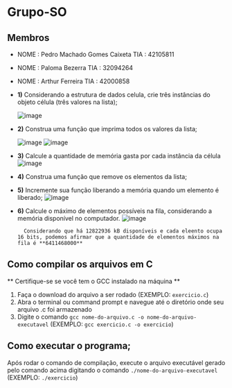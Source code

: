 # Grupo-SO
## Membros

* NOME : Pedro Machado Gomes Caixeta TIA  : 42105811

* NOME : Paloma Bezerra TIA  : 32094264

* NOME : Arthur Ferreira TIA  : 42000858


* **1)** Considerando a estrutura de dados celula, crie três instâncias do objeto célula (três valores na lista); 

    ![image](https://user-images.githubusercontent.com/60948786/234988048-6bfd2f34-48aa-480a-b425-d74663e5f742.png)

* **2)** Construa uma função que imprima todos os valores da lista; 

     ![image](https://user-images.githubusercontent.com/60948786/234988108-034b7513-d18c-4cd3-b4e3-bb8e3ab9187d.png)
     ![image](https://user-images.githubusercontent.com/60948786/234988265-e31143ed-3278-405e-92a0-6ac13fc85bd2.png)
      
* **3)** Calcule a quantidade de memória gasta por cada instância da célula
      ![image](https://user-images.githubusercontent.com/60948786/234988473-ff674131-f812-4fa6-bdfe-03cd4d29f31f.png)

* **4)** Construa uma função que remove os elementos da lista;
* **5)** Incremente sua função liberando a memória quando um elemento é liberado;
        ![image](https://user-images.githubusercontent.com/60948786/234988768-2fd44fb4-f028-4a6a-8a44-dafa42826210.png)


* **6)** Calcule o máximo de elementos possíveis na fila, considerando a memória disponível no computador.
        ![image](https://user-images.githubusercontent.com/60948786/234990529-7c1cc619-4f95-491c-ba63-a3a362a56f35.png)

        
        Considerando que há 12822936 kB disponíveis e cada eleento ocupa 16 bits, podemos afirmar que a quantidade de elementos máximos na fila é **6411468000**


## Como compilar os arquivos em C
** Certifique-se se você tem o GCC instalado na máquina **
1. Faça o download do arquivo a ser rodado (EXEMPLO: `exercicio.c`)
2. Abra o terminal ou command prompt e navegue até o diretório onde seu arquivo .c foi armazenado
3. Digite o comando `gcc nome-do-arquivo.c -o nome-do-arquivo-executavel` (EXEMPLO: `gcc exercicio.c -o exercicio`)

## Como executar o programa;

Após rodar o comando de compilação, execute o arquivo executável gerado pelo comando acima digitando o comando `./nome-do-arquivo-executavel` (EXEMPLO: `./exercicio`)
